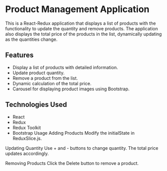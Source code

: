 # Product Management Application

This is a React-Redux application that displays a list of products with the functionality to update the quantity and remove products. The application also displays the total price of the products in the list, dynamically updating as the quantities change.

## Features

- Display a list of products with detailed information.
- Update product quantity.
- Remove a product from the list.
- Dynamic calculation of the total price.
- Carousel for displaying product images using Bootstrap.

## Technologies Used

- React
- Redux
- Redux Toolkit
- Bootstrap
Usage
Adding Products
Modify the initialState in ReduxSlice.js.

Updating Quantity
Use + and - buttons to change quantity. The total price updates accordingly.

Removing Products
Click the Delete button to remove a product.
